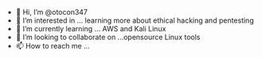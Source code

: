 - 👋 Hi, I’m @otocon347
- 👀 I’m interested in ... learning more about ethical hacking and pentesting
- 🌱 I’m currently learning ... AWS and Kali Linux
- 💞️ I’m looking to collaborate on ...opensource Linux tools 
- 📫 How to reach me ...

<!---
otocon347/otocon347 is a ✨ special ✨ repository because its `README.md` (this file) appears on your GitHub profile.
You can click the Preview link to take a look at your changes.
--->
